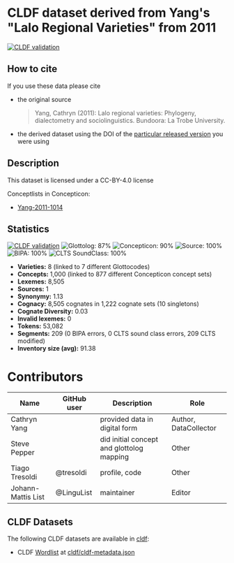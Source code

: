 # CLDF dataset derived from Yang's "Lalo Regional Varieties" from 2011

[![CLDF validation](https://github.com/lexibank/yanglalo/workflows/CLDF-validation/badge.svg)](https://github.com/lexibank/yanglalo/actions?query=workflow%3ACLDF-validation)

## How to cite

If you use these data please cite
- the original source
  > Yang, Cathryn (2011): Lalo regional varieties: Phylogeny, dialectometry and sociolinguistics. Bundoora: La Trobe University.
- the derived dataset using the DOI of the [particular released version](../../releases/) you were using

## Description


This dataset is licensed under a CC-BY-4.0 license


Conceptlists in Concepticon:
- [Yang-2011-1014](https://concepticon.clld.org/contributions/Yang-2011-1014)
## Statistics


[![CLDF validation](https://github.com/lexibank/yanglalo/workflows/CLDF-validation/badge.svg)](https://github.com/lexibank/yanglalo/actions?query=workflow%3ACLDF-validation)
![Glottolog: 87%](https://img.shields.io/badge/Glottolog-87%25-yellowgreen.svg "Glottolog: 87%")
![Concepticon: 90%](https://img.shields.io/badge/Concepticon-90%25-green.svg "Concepticon: 90%")
![Source: 100%](https://img.shields.io/badge/Source-100%25-brightgreen.svg "Source: 100%")
![BIPA: 100%](https://img.shields.io/badge/BIPA-100%25-brightgreen.svg "BIPA: 100%")
![CLTS SoundClass: 100%](https://img.shields.io/badge/CLTS%20SoundClass-100%25-brightgreen.svg "CLTS SoundClass: 100%")

- **Varieties:** 8 (linked to 7 different Glottocodes)
- **Concepts:** 1,000 (linked to 877 different Concepticon concept sets)
- **Lexemes:** 8,505
- **Sources:** 1
- **Synonymy:** 1.13
- **Cognacy:** 8,505 cognates in 1,222 cognate sets (10 singletons)
- **Cognate Diversity:** 0.03
- **Invalid lexemes:** 0
- **Tokens:** 53,082
- **Segments:** 209 (0 BIPA errors, 0 CLTS sound class errors, 209 CLTS modified)
- **Inventory size (avg):** 91.38

# Contributors

Name               | GitHub user | Description | Role
---                | ---         | --- | ---
Cathryn Yang       |             | provided data in digital form | Author, DataCollector
Steve Pepper       |             | did initial concept and glottolog mapping | Other
Tiago Tresoldi     | @tresoldi   | profile, code | Other
Johann-Mattis List | @LinguList  | maintainer | Editor





## CLDF Datasets

The following CLDF datasets are available in [cldf](cldf):

- CLDF [Wordlist](https://github.com/cldf/cldf/tree/master/modules/Wordlist) at [cldf/cldf-metadata.json](cldf/cldf-metadata.json)